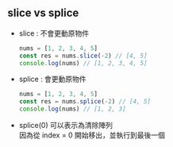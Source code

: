 ## slice vs splice

- slice : 不會更動原物件
    ```javascript
    nums = [1, 2, 3, 4, 5]
    const res = nums.slice(-2) // [4, 5]
    console.log(nums) // [1, 2, 3, 4, 5]
    ```

- splice : 會更動原物件
    ```javascript
    nums = [1, 2, 3, 4, 5]
    const res = nums.splice(-2) // [4, 5]
    console.log(nums) // [1, 2, 3]
    ```

- splice(0) 可以表示為清除陣列
    <br>
    因為從 index = 0 開始移出，並執行到最後一個